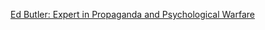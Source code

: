 ﻿[Ed Butler: Expert in Propaganda and Psychological Warfare](https://www.kennedysandking.com/john-f-kennedy-articles/ed-butler-expert-in-propaganda-and-psychological-warfare)